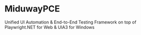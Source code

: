 # MiduwayPCE
Unified UI Automation & End-to-End Testing Framework on top of Playwright.NET for Web & UIA3 for Windows
